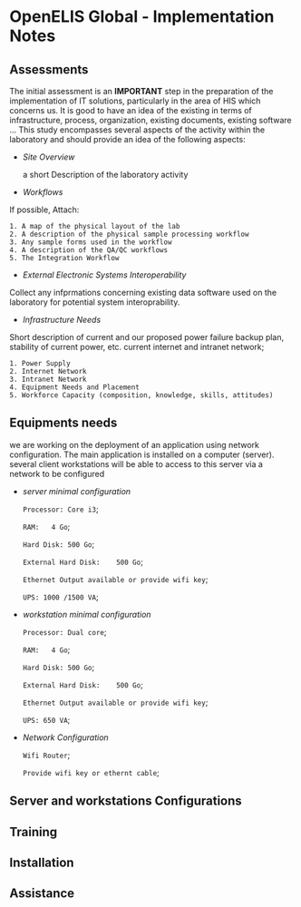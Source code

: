 # OpenELIS Global - Implementation Notes

## Assessments
The initial assessment is an **IMPORTANT** step in the preparation of the implementation of IT solutions, particularly in the area of HIS which concerns us.
It is good to have an idea of the existing in terms of infrastructure, process, organization, existing documents, existing software ...
This study encompasses several aspects of the activity within the laboratory and should provide an idea of the following aspects:

* *Site Overview*

	a short Description of the laboratory activity

* *Workflows*

If possible, Attach: 

	1. A map of the physical layout of the lab
	2. A description of the physical sample processing workflow
	3. Any sample forms used in the workflow
	4. A description of the QA/QC workflows
	5. The Integration Workflow

* *External Electronic Systems Interoperability*

Collect any infprmations concerning existing data software used on the laboratory for potential system interoprability.


* *Infrastructure Needs*

Short description of current and our proposed power failure backup plan, stability of current power, etc.
current internet and intranet network; 

	1. Power Supply
	2. Internet Network
	3. Intranet Network
	4. Equipment Needs and Placement
	5. Workforce Capacity (composition, knowledge, skills, attitudes)


## Equipments needs
we are working on the deployment of an application using network configuration. 
The main application is installed on a computer (server). 
several client workstations will be able to access to this server via a network to be configured

* *server minimal configuration*

	`Processor:	Core i3`;
		
	`RAM:	4 Go`;
	
	`Hard Disk:	500 Go`;
		
	`External Hard Disk:	500 Go`;
	
	`Ethernet Output available or provide wifi key`;
	
	`UPS: 1000 /1500 VA`;

* *workstation minimal configuration*
	
	`Processor:	Dual core`;
	
	`RAM:	4 Go`;
	
	`Hard Disk:	500 Go`;
	
	`External Hard Disk:	500 Go`;
	
	`Ethernet Output available or provide wifi key`;
	
	`UPS: 650 VA`;
	
	
* *Network Configuration*
	
	`Wifi Router`;
	
	`Provide wifi key or ethernt cable`;
	

## Server and workstations Configurations



## Training




## Installation




## Assistance


